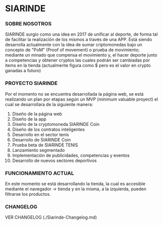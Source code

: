 # SIARINDE
### SOBRE NOSOTROS
SIARINDE surgio como una idea en 2017 de unificar al deporte, de forma tal de facilitar la realización de los mismos a través de una APP. Está siendo desarrolla actualmente con la idea de sumar criptomonedas bajo un concepto de "PoM" (Proof of movement) o prueba de movimiento; mediante un minado que compensa el movimiento y, el hacer deporte junto a competencias y obtener cryptos las cuales podrán ser cambiadas por items en la tienda (actualmente figura como $ pero es el valor en crypto ganadas a futuro)

### PROYECTO SIARINDE
Por el momento no se encuentra desarrollada la página web, se está realizando un plan por etapas según un MVP (minimum valuable proyect) el cual se desarrollara de la siguiente manera:

1. Diseño de la página web 
2. Diseño de la app
3. Diseño de la cryptomoneda SIARINDE Coin
4. Diseño de los contratos inteligentes
5. Desarrollo en el sector tenis 
6. Desarrollo de SIARINDE Coin
7. Prueba beta de SIARINDE TENIS
8. Lanzamiento segmentado
9. Implementación de publicidades, competencias y eventos
10. Desarrollo de nuevos sectores deportivos

### FUNCIONAMIENTO ACTUAL
En este momento se está desarrollando la tienda, la cual es accesible mediante el navegador -> tienda y en la misma, a la izquierda, pueden filtrarse los productos.


### CHANGELOG
VER CHANGELOG
(./Siarinde-Changelog.md)
